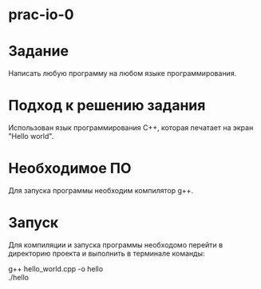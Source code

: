 # prac-io-0
# Задание
Написать любую программу на любом языке программирования.
# Подход к решению задания
Использован язык программирования С++, которая печатает на экран "Hello world".
# Необходимое ПО
Для запуска программы необходим компилятор g++.
# Запуск
Для компиляции и запуска программы необходомо перейти в директорию проекта и выполнить в терминале команды:

g++ hello_world.cpp -o hello  
./hello

